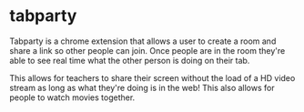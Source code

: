 # tabparty

Tabparty is a chrome extension that allows a user to create a room and share a link so other people can join. 
Once people are in the room they're able to see real time what the other person is doing on their tab.

This allows for teachers to share their screen without the load of a HD video stream as long as what they're doing is in the web!
This also allows for people to watch movies together.

